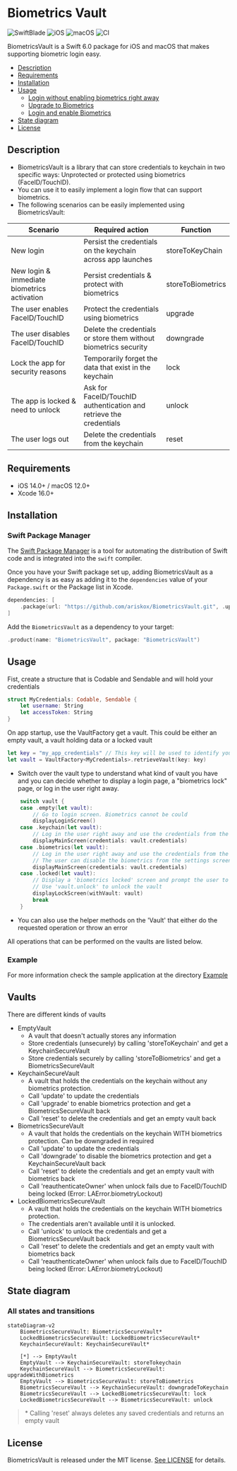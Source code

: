 # Biometrics Vault

![SwiftBlade](https://img.shields.io/badge/Swift-6.0-orange.svg) ![iOS](https://img.shields.io/badge/iOS-14.0-blue.svg) ![macOS](https://img.shields.io/badge/macOS-12.0-blue.svg) ![CI](https://github.com/ariskox/BiometricsVault/actions/workflows/swift.yml/badge.svg?branch=main)

BiometricsVault is a Swift 6.0 package for iOS and macOS that makes supporting biometric login easy.

- [Description](#description)
- [Requirements](#requirements)
- [Installation](#installation)
- [Usage](#usage)
    - [Login without enabling biometrics right away](#without-faceidtouchid)
    - [Upgrade to Biometrics](#upgrade-to-faceidtouchid)
    - [Login and enable Biometrics ](#login-with-credentials-and-remember-with-faceidtouchid)
- [State diagram](#state-diagram)
- [License](#license)

## Description

- BiometricsVault is a library that can store credentials to keychain in two specific ways: Unprotected or protected using biometrics (FaceID/TouchID).
- You can use it to easily implement a login flow that can support biometrics.
- The following scenarios can be easily implemented using BiometricsVault:
  
| Scenario                                    | Required action                                                       | Function          |
| ------------------------------------------- | --------------------------------------------------------------------- | ----------------- |
| New login                                   | Persist the credentials on the keychain across app launches           | storeToKeyChain   |
| New login & immediate biometrics activation | Persist credentials & protect with biometrics                         | storeToBiometrics |
| The user enables FaceID/TouchID             | Protect the credentials using biometrics                              | upgrade           |
| The user disables FaceID/TouchID            | Delete the credentials or store them without biometrics security      | downgrade         |
| Lock the app for security reasons           | Temporarily forget the data that exist in the keychain                | lock              |
| The app is locked & need to unlock          | Ask for FaceID/TouchID authentication and retrieve the credentials    | unlock            |
| The user logs out                           | Delete the credentials from the keychain                              | reset             |

## Requirements

- iOS 14.0+ / macOS 12.0+
- Xcode 16.0+

## Installation

### Swift Package Manager

The [Swift Package Manager](https://swift.org/package-manager/) is a tool for automating the distribution of Swift code and is integrated into the `swift` compiler.

Once you have your Swift package set up, adding BiometricsVault as a dependency is as easy as adding it to the `dependencies` value of your `Package.swift` or the Package list in Xcode.

```swift
dependencies: [
    .package(url: "https://github.com/ariskox/BiometricsVault.git", .upToNextMajor(from: "1.0.0"))
]
```

Add the `BiometricsVault` as a dependency to your target:

```swift
.product(name: "BiometricsVault", package: "BiometricsVault")
```

## Usage

Fist, create a structure that is Codable and Sendable and will hold your credentials

```swift
struct MyCredentials: Codable, Sendable {
    let username: String
    let accessToken: String
}
```

On app startup, use the VaultFactory get a vault. This could be either an empty vault, a vault holding data or a locked vault

``` swift
let key = "my_app_credentials" // This key will be used to identify your credentials in the keychain
let vault = VaultFactory<MyCredentials>.retrieveVault(key: key)

```

 - Switch over the vault type to understand what kind of vault you have and you can decide whether to display a login page, a "biometrics lock" page, or log in the user right away.

```swift
    switch vault {
    case .empty(let vault):
        // Go to login screen. Biometrics cannot be could
        displayLoginScreen()
    case .keychain(let vault):
        // Log in the user right away and use the credentials from the vault to do so
        displayMainScreen(credentials: vault.credentials)
    case .biometrics(let vault):
        // Log in the user right away and use the credentials from the vault to do so.
        // The user can disable the biometrics from the settings screen
        displayMainScreen(credentials: vault.credentials)
    case .locked(let vault):
        // Display a 'biometrics locked' screen and prompt the user to unlock using biometrics.
        // Use 'vault.unlock' to unlock the vault
        displayLockScreen(withVault: vault)
        break
    }
```

 - You can also use the helper methods on the 'Vault' that either do the requested operation or throw an error
 
 
 All operations that can be performed on the vaults are listed below.

### Example

For more information check the sample application at the directory [Example](https://github.com/ariskox/BiometricsVault/tree/main/Example)

## Vaults

There are different kinds of vaults

- EmptyVault
    - A vault that doesn't actually stores any information
    - Store credentials (unsecurely) by calling 'storeToKeychain' and get a KeychainSecureVault
    - Store credentials securely by calling 'storeToBiometrics' and get a BiometricsSecureVault
- KeychainSecureVault
    - A vault that holds the credentials on the keychain without any biometrics protection. 
    - Call 'update' to update the credentials
    - Call 'upgrade' to enable biometrics protection and get a BiometricsSecureVault back
    - Call 'reset' to delete the credentials and get an empty vault back
- BiometricsSecureVault
    - A vault that holds the credentials on the keychain WITH biometrics protection. Can be downgraded in required
    - Call 'update' to update the credentials
    - Call 'downgrade' to disable the biometrics protection and get a KeychainSecureVault back
    - Call 'reset' to delete the credentials and get an empty vault with biometrics back
    - Call 'reauthenticateOwner' when unlock fails due to FaceID/TouchID being locked (Error: LAError.biometryLockout)
- LockedBiometricsSecureVault 
    - A vault that holds the credentials on the keychain WITH biometrics protection.
    - The credentials aren't available until it is unlocked.
    - Call 'unlock' to unlock the credentials and get a BiometricsSecureVault back
    - Call 'reset' to delete the credentials and get an empty vault with biometrics back
    - Call 'reauthenticateOwner' when unlock fails due to FaceID/TouchID being locked (Error: LAError.biometryLockout)
  
## State diagram

### All states and transitions

```mermaid
stateDiagram-v2
    BiometricsSecureVault: BiometricsSecureVault*
    LockedBiometricsSecureVault: LockedBiometricsSecureVault*
    KeychainSecureVault: KeychainSecureVault*

    [*] --> EmptyVault
    EmptyVault --> KeychainSecureVault: storeTokeychain
    KeychainSecureVault --> BiometricsSecureVault: upgradeWithBiometrics
    EmptyVault --> BiometricsSecureVault: storeToBiometrics
    BiometricsSecureVault --> KeychainSecureVault: downgradeToKeychain
    BiometricsSecureVault --> LockedBiometricsSecureVault: lock
    LockedBiometricsSecureVault --> BiometricsSecureVault: unlock
```

> \* Calling 'reset' always deletes any saved credentials and returns an empty vault

## License

BiometricsVault is released under the MIT license. [See LICENSE](https://github.com/ariskox/BiometricsVault/blob/master/LICENSE) for details.
